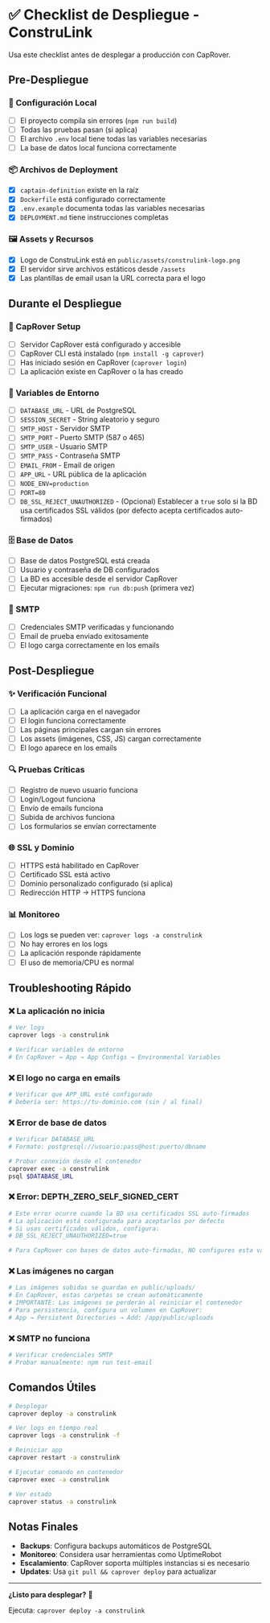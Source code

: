 # ✅ Checklist de Despliegue - ConstruLink

Usa este checklist antes de desplegar a producción con CapRover.

## Pre-Despliegue

### 🔧 Configuración Local
- [ ] El proyecto compila sin errores (`npm run build`)
- [ ] Todas las pruebas pasan (si aplica)
- [ ] El archivo `.env` local tiene todas las variables necesarias
- [ ] La base de datos local funciona correctamente

### 📦 Archivos de Deployment
- [x] `captain-definition` existe en la raíz
- [x] `Dockerfile` está configurado correctamente
- [x] `.env.example` documenta todas las variables necesarias
- [x] `DEPLOYMENT.md` tiene instrucciones completas

### 🖼️ Assets y Recursos
- [x] Logo de ConstruLink está en `public/assets/construlink-logo.png`
- [x] El servidor sirve archivos estáticos desde `/assets`
- [x] Las plantillas de email usan la URL correcta para el logo

## Durante el Despliegue

### 🚀 CapRover Setup
- [ ] Servidor CapRover está configurado y accesible
- [ ] CapRover CLI está instalado (`npm install -g caprover`)
- [ ] Has iniciado sesión en CapRover (`caprover login`)
- [ ] La aplicación existe en CapRover o la has creado

### 🔐 Variables de Entorno
- [ ] `DATABASE_URL` - URL de PostgreSQL
- [ ] `SESSION_SECRET` - String aleatorio y seguro
- [ ] `SMTP_HOST` - Servidor SMTP
- [ ] `SMTP_PORT` - Puerto SMTP (587 o 465)
- [ ] `SMTP_USER` - Usuario SMTP
- [ ] `SMTP_PASS` - Contraseña SMTP
- [ ] `EMAIL_FROM` - Email de origen
- [ ] `APP_URL` - URL pública de la aplicación
- [ ] `NODE_ENV=production`
- [ ] `PORT=80`
- [ ] `DB_SSL_REJECT_UNAUTHORIZED` - (Opcional) Establecer a `true` solo si la BD usa certificados SSL válidos (por defecto acepta certificados auto-firmados)

### 🗄️ Base de Datos
- [ ] Base de datos PostgreSQL está creada
- [ ] Usuario y contraseña de DB configurados
- [ ] La BD es accesible desde el servidor CapRover
- [ ] Ejecutar migraciones: `npm run db:push` (primera vez)

### 📧 SMTP
- [ ] Credenciales SMTP verificadas y funcionando
- [ ] Email de prueba enviado exitosamente
- [ ] El logo carga correctamente en los emails

## Post-Despliegue

### ✨ Verificación Funcional
- [ ] La aplicación carga en el navegador
- [ ] El login funciona correctamente
- [ ] Las páginas principales cargan sin errores
- [ ] Los assets (imágenes, CSS, JS) cargan correctamente
- [ ] El logo aparece en los emails

### 🔍 Pruebas Críticas
- [ ] Registro de nuevo usuario funciona
- [ ] Login/Logout funciona
- [ ] Envío de emails funciona
- [ ] Subida de archivos funciona
- [ ] Los formularios se envían correctamente

### 🌐 SSL y Dominio
- [ ] HTTPS está habilitado en CapRover
- [ ] Certificado SSL está activo
- [ ] Dominio personalizado configurado (si aplica)
- [ ] Redirección HTTP → HTTPS funciona

### 📊 Monitoreo
- [ ] Los logs se pueden ver: `caprover logs -a construlink`
- [ ] No hay errores en los logs
- [ ] La aplicación responde rápidamente
- [ ] El uso de memoria/CPU es normal

## Troubleshooting Rápido

### ❌ La aplicación no inicia
```bash
# Ver logs
caprover logs -a construlink

# Verificar variables de entorno
# En CapRover → App → App Configs → Environmental Variables
```

### ❌ El logo no carga en emails
```bash
# Verificar que APP_URL esté configurado
# Debería ser: https://tu-dominio.com (sin / al final)
```

### ❌ Error de base de datos
```bash
# Verificar DATABASE_URL
# Formato: postgresql://usuario:pass@host:puerto/dbname

# Probar conexión desde el contenedor
caprover exec -a construlink
psql $DATABASE_URL
```

### ❌ Error: DEPTH_ZERO_SELF_SIGNED_CERT
```bash
# Este error ocurre cuando la BD usa certificados SSL auto-firmados
# La aplicación está configurada para aceptarlos por defecto
# Si usas certificados válidos, configura:
# DB_SSL_REJECT_UNAUTHORIZED=true

# Para CapRover con bases de datos auto-firmadas, NO configures esta variable
```

### ❌ Las imágenes no cargan
```bash
# Las imágenes subidas se guardan en public/uploads/
# En CapRover, estas carpetas se crean automáticamente
# IMPORTANTE: Las imágenes se perderán al reiniciar el contenedor
# Para persistencia, configura un volumen en CapRover:
# App → Persistent Directories → Add: /app/public/uploads
```

### ❌ SMTP no funciona
```bash
# Verificar credenciales SMTP
# Probar manualmente: npm run test-email
```

## Comandos Útiles

```bash
# Desplegar
caprover deploy -a construlink

# Ver logs en tiempo real
caprover logs -a construlink -f

# Reiniciar app
caprover restart -a construlink

# Ejecutar comando en contenedor
caprover exec -a construlink

# Ver estado
caprover status -a construlink
```

## Notas Finales

- **Backups**: Configura backups automáticos de PostgreSQL
- **Monitoreo**: Considera usar herramientas como UptimeRobot
- **Escalamiento**: CapRover soporta múltiples instancias si es necesario
- **Updates**: Usa `git pull && caprover deploy` para actualizar

---

**¿Listo para desplegar?** 🚀

Ejecuta: `caprover deploy -a construlink`
